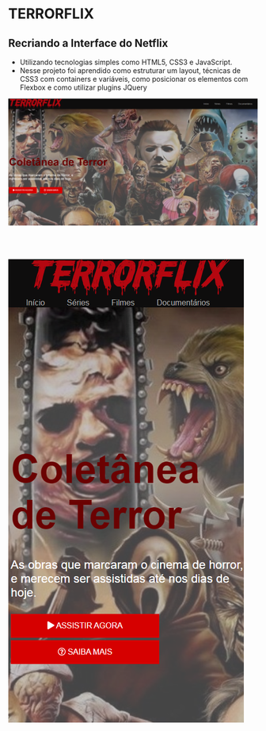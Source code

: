 # TERRORFLIX


## Recriando a Interface do Netflix
- Utilizando tecnologias simples como HTML5, CSS3 e JavaScript.
-  Nesse projeto foi aprendido como estruturar um layout, técnicas de CSS3 com containers e variáveis, como posicionar os elementos com Flexbox e como utilizar plugins JQuery

<p aling="center">
	<img src="./img/tela.PNG" alt="Tela">
</p>

<br><br>

<p aling="center">
	<img src="./img/tela-mobile.PNG" alt="Tela">
</p>
